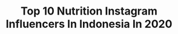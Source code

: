 ---
title: Top 10 Nutrition Instagram Influencers In Indonesia In 2020
description: >-
  Find top nutrition Instagram influencers in Indonesia in 2020. Most popular hashtags: #nature #instagood #ootd.
platform: Instagram
hits: 109
text_top: Discover the best Instagram influencers on inBeat.
text_bottom: Our database has 109 Instagram influencers like this in Indonesia for you to pitch.
profiles:
  - username: "jihanerens"
    fullname: >-
      Jihanee🐻
    bio: >-
      Model? Cek @jihanesmodelgallery 🏥 Nutritionist ❤️ Modelling 📩 For Business / Inq : DM 👑 Miss Berbakat Jawa Tengah 2020 Yogyakarta, +62 🇮🇩
    location: "Indonesia"
    followers: 7185
    engagement: 2168
    commentsToLikes: 0.205391
    id: ck5hpf5kgr97l0i11fv1rzhfv
    verified: false
    hashtags: "#instafashion, #quarantinedays, #hijabstyle, #lff"
  - username: "aditsin"
    fullname: >-
      Aditiya Sobari ~ Aa Sun ☀️
    bio: >-
      " ℌ𝔢𝔟 𝔧𝔢 𝔤𝔢𝔢𝔫 𝔭𝔞𝔞𝔯𝔡, 𝔤𝔢𝔟𝔯𝔲𝔦𝔨 𝔡𝔞𝔫 𝔢𝔢𝔫 𝔢𝔷𝔢𝔩 " ▫️Marketer ~ Nutritionist ~ Research & Development ▫️Business inquiries : aditiya.sobari@gmail.com
    location: "Indonesia"
    followers: 11331
    engagement: 793
    commentsToLikes: 0.046921
    id: ck5zixjf9gk1c0i14d6n4p0vy
    verified: false
    hashtags: "#visitbogor, #lombaiklankreatifkabbogor, #bogor, #hayukabogor"
  - username: "noviawijayantiii"
    fullname: >-
      novia wijayanti 🇮🇩
    bio: >-
      #icnbikiniPRO 🥇 Mr.hybrid Women fitness 🥇ICN Bikini model world champ 🏋️‍♀️ @ansperformanceindonesia 👩‍👦‍👦 MOM of TWO 👩‍💻 Nutrition student
    location: "Indonesia"
    followers: 94727
    engagement: 378
    commentsToLikes: 0.015792
    id: ck5c7loxn7ric0i11nbq7tu1a
    verified: false
    hashtags: "#glutegains, #teamansperformance, #ea, #receh"
  - username: "luciemin"
    fullname: >-
      Lucie Minářová
    bio: >-
      I run on lifting weights, coffee & vitamin sea🌴 ⚡@jedunavykon founder 💦crossfit | CFL1 Trainer 🥑nutrition 🎙podcast @thehealthytapes 🖤fitness youtuber
    location: "Indonesia"
    followers: 59050
    engagement: 530
    commentsToLikes: 0.010435
    id: ck5zqac68u8h80i14nyhusogd
    verified: false
    hashtags: "#jedunav, #spolupr, #workout, #kardio"
  - username: "mariana___guerra"
    fullname: >-
      Mariana Guerra
    bio: >-
      22 |🇵🇹 🌏 Always planning the next adventure 🌍 Studying Nutrition🍏🎓 (@healthy.tasty.kitchen) ✈️ 35 countries and counting | 4 continents
    location: "Indonesia"
    followers: 4161
    engagement: 1198
    commentsToLikes: 0.074904
    id: ck5hllggckfbx0i11o77eo193
    verified: false
    hashtags: "#portugaltourism, #collectmomentsnotthings, #portugaldenorteasul, #summervibes"
  - username: "faaam"
    fullname: >-
      Fahmi Ramadhan
    bio: >-
      Fashion & Lifestyle | 📍JKT-ID 🍴 Nutrition Expert 📮Business contact : Email : contact.fahmirama@gmail.com
    location: "Indonesia"
    followers: 28306
    engagement: 379
    commentsToLikes: 0.017600
    id: ck0w5re1w529v0i19hsb9ji6r
    verified: false
    hashtags: "#mensstyle, #ootd, #mensfashion, #style"
  - username: "evelynmarietta"
    fullname: >-
      Evelyn Marieta (not Marietta)
    bio: >-
      I'm a #WUNDERWOMAN Founder of @wunderbath.co Cosmetic Formulator 👩🏻‍🔬 Bsc. Nutrition & Food Science (@ualberta)🍋 Model + Emcee 👠 Creative Advocate 💡
    location: "Indonesia"
    followers: 28213
    engagement: 267
    commentsToLikes: 0.019368
    id: ck5ce9eu6klqp0i11shp12u76
    verified: false
    hashtags: "#lifeinheattech, #lenovomy, #thinkbook, #bmfmy"
  - username: "amanda_strachan"
    fullname: >-
      AMANDA STRACHAN | TRAVEL
    bio: >-
      Everything is more than what we see 🌀 Model | Globetrotter (on hold) Certified Holistic Nutritionist 🌱 🇦🇺 @neonmodelmanagement 🇲🇽 @theface.models
    location: "Indonesia"
    followers: 155239
    engagement: 275
    commentsToLikes: 0.020037
    id: ck0vv2h8dn8kb0i199rg3n3qx
    verified: false
    hashtags: "#flowers, #friends, #dirtyfeet, #freedom"
  - username: "janabrasnickova"
    fullname: >-
      Jana Brašničková
    bio: >-
      👩‍⚕️Wellness specialist🤸‍♀️Physiotherapy 🥑Nutrition 💪Fitness ❤ @ronnie.cz @extrifit.cz
    location: "Indonesia"
    followers: 38345
    engagement: 202
    commentsToLikes: 0.012124
    id: ck5hkvzf6j4rl0i11u4ogau08
    verified: false
    hashtags: "#happydays, #love, #smile, #fitness"
  - username: "rucilk"
    fullname: >-
      Rudianto, S.Gz
    bio: >-
      CCO of @krall.id Ministry of Marine Affairs and Fisheries RI Forum Indonesia Muda #FIM12 Science of Nutrition UNHAS Traveling and Adventure
    location: "Indonesia"
    followers: 4167
    engagement: 1169
    commentsToLikes: 0.104833
    id: ck6ui36p2csjc0j71rh9nyd3u
    verified: false
    hashtags: "#stayathome, #bersamamelawancorona, #adatselasa, #satubangsasalingjaga"
---